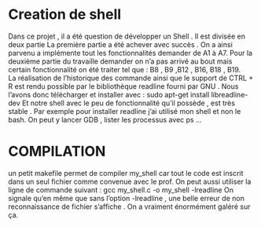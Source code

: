 #        Creation de shell 
Dans ce projet , il a été question de développer un Shell . Il est divisée en deux partie
La première partie a été achever avec succès . On a ainsi parvenu a implémente tout
les fonctionnalités demander de A1 à A7.
Pour la deuxième partie du travaille demander on n’a pas arrivé au bout mais certain
fonctionnalité on été traiter tel que : B8 , B9 ,B12 , B16, B18 , B19.  
La réalisation de l’historique des commande ainsi que le support de CTRL + R est
rendu possible par le bibliothèque readline fourni par GNU .
Nous l’avons donc télécharger et installer avec :
sudo apt-get install libreadline-dev
Et notre shell avec le peu de fonctionnalité qu’il possède , est très stable . Par
exemple pour installer readline j’ai utilisé mon shell et non le bash. On peut y lancer
GDB , lister les processus avec ps ...
#               COMPILATION
un petit makefile permet de compiler my_shell car tout le code est inscrit dans un seul
fichier comme convenue avec le prof. On peut aussi utiliser la ligne de commande
suivant :
 gcc my_shell.c -o my_shell -lreadline
On signale qu’en même que sans l’option -lreadline , une belle erreur de non
reconnaissance de fichier s’affiche . On a vraiment énormément galéré sur ça.
